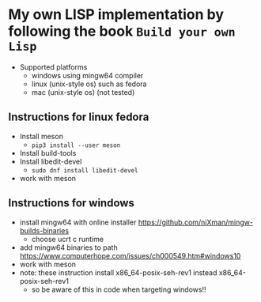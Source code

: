 # My own LISP implementation by following the book `Build your own Lisp`

* Supported platforms
  * windows using mingw64 compiler
  * linux (unix-style os) such as fedora
  * mac (unix-style os) (not tested)

## Instructions for linux fedora

* Install meson
  * `pip3 install --user meson`
* Install build-tools
* Install libedit-devel
  * `sudo dnf install libedit-devel`
* work with meson

## Instructions for windows

* install mingw64 with online installer https://github.com/niXman/mingw-builds-binaries
  * choose ucrt c runtime
* add mingw64 binaries to path https://www.computerhope.com/issues/ch000549.htm#windows10
* work with meson
* note: these instruction install x86_64-posix-seh-rev1 instead x86_64-posix-seh-rev1
  * so be aware of this in code when targeting windows!!
